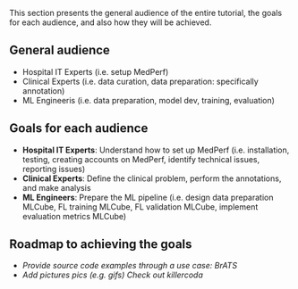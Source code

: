 
This section presents the general audience of the entire tutorial, the goals for each audience, and also how they will be achieved. 

## General audience

- Hospital IT Experts (i.e. setup MedPerf)
- Clinical Experts (i.e. data curation, data preparation: specifically annotation)
- ML Engineeris (i.e. data preparation, model dev, training, evaluation)


## Goals for each audience
- **Hospital IT Experts**: Understand how to set up MedPerf (i.e. installation, testing, creating accounts on MedPerf, identify technical issues, reporting issues)
- **Clinical Experts**: Define the clinical problem, perform the annotations, and make analysis 
- **ML Engineers**: Prepare the ML pipeline (i.e. design data preparation MLCube, FL training MLCube, FL validation MLCube, implement evaluation metrics MLCube)

## Roadmap to achieving the goals
- *Provide source code examples through a use case: BrATS*
- *Add pictures pics (e.g. gifs) Check out killercoda*
